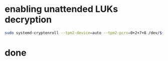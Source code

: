 # enabling unattended LUKs decryption

```bash
sudo systemd-cryptenroll --tpm2-device=auto --tpm2-pcrs=0+2+7+8 /dev/${path to LUKs partition}
```

# done
